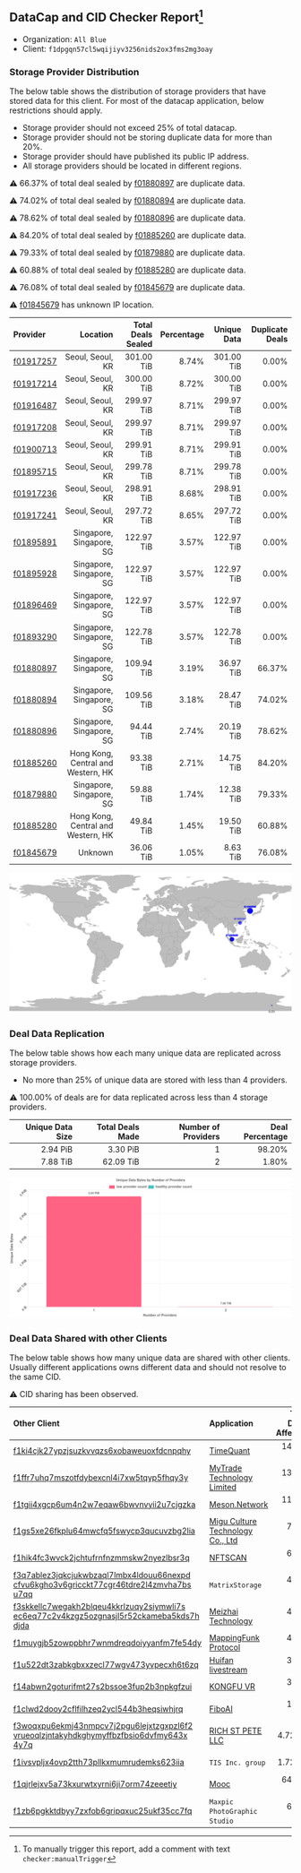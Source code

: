 ## DataCap and CID Checker Report[^1]
 - Organization: `All Blue`
 - Client: `f1dpgqn57cl5wqijiyv3256nids2ox3fms2mg3oay`
### Storage Provider Distribution
The below table shows the distribution of storage providers that have stored data for this client.
For most of the datacap application, below restrictions should apply.
 - Storage provider should not exceed 25% of total datacap.
 - Storage provider should not be storing duplicate data for more than 20%.
 - Storage provider should have published its public IP address.
 - All storage providers should be located in different regions.

⚠️ 66.37% of total deal sealed by [f01880897](https://filfox.info/en/address/f01880897) are duplicate data.

⚠️ 74.02% of total deal sealed by [f01880894](https://filfox.info/en/address/f01880894) are duplicate data.

⚠️ 78.62% of total deal sealed by [f01880896](https://filfox.info/en/address/f01880896) are duplicate data.

⚠️ 84.20% of total deal sealed by [f01885260](https://filfox.info/en/address/f01885260) are duplicate data.

⚠️ 79.33% of total deal sealed by [f01879880](https://filfox.info/en/address/f01879880) are duplicate data.

⚠️ 60.88% of total deal sealed by [f01885280](https://filfox.info/en/address/f01885280) are duplicate data.

⚠️ 76.08% of total deal sealed by [f01845679](https://filfox.info/en/address/f01845679) are duplicate data.

⚠️ [f01845679](https://filfox.info/en/address/f01845679) has unknown IP location.

| Provider                                              |                           Location | Total Deals Sealed | Percentage | Unique Data | Duplicate Deals |
| :---------------------------------------------------- | ---------------------------------: | -----------------: | ---------: | ----------: | --------------: |
| [f01917257](https://filfox.info/en/address/f01917257) |                   Seoul, Seoul, KR |         301.00 TiB |      8.74% |  301.00 TiB |           0.00% |
| [f01917214](https://filfox.info/en/address/f01917214) |                   Seoul, Seoul, KR |         300.00 TiB |      8.72% |  300.00 TiB |           0.00% |
| [f01916487](https://filfox.info/en/address/f01916487) |                   Seoul, Seoul, KR |         299.97 TiB |      8.71% |  299.97 TiB |           0.00% |
| [f01917208](https://filfox.info/en/address/f01917208) |                   Seoul, Seoul, KR |         299.97 TiB |      8.71% |  299.97 TiB |           0.00% |
| [f01900713](https://filfox.info/en/address/f01900713) |                   Seoul, Seoul, KR |         299.91 TiB |      8.71% |  299.91 TiB |           0.00% |
| [f01895715](https://filfox.info/en/address/f01895715) |                   Seoul, Seoul, KR |         299.78 TiB |      8.71% |  299.78 TiB |           0.00% |
| [f01917236](https://filfox.info/en/address/f01917236) |                   Seoul, Seoul, KR |         298.91 TiB |      8.68% |  298.91 TiB |           0.00% |
| [f01917241](https://filfox.info/en/address/f01917241) |                   Seoul, Seoul, KR |         297.72 TiB |      8.65% |  297.72 TiB |           0.00% |
| [f01895891](https://filfox.info/en/address/f01895891) |           Singapore, Singapore, SG |         122.97 TiB |      3.57% |  122.97 TiB |           0.00% |
| [f01895928](https://filfox.info/en/address/f01895928) |           Singapore, Singapore, SG |         122.97 TiB |      3.57% |  122.97 TiB |           0.00% |
| [f01896469](https://filfox.info/en/address/f01896469) |           Singapore, Singapore, SG |         122.97 TiB |      3.57% |  122.97 TiB |           0.00% |
| [f01893290](https://filfox.info/en/address/f01893290) |           Singapore, Singapore, SG |         122.78 TiB |      3.57% |  122.78 TiB |           0.00% |
| [f01880897](https://filfox.info/en/address/f01880897) |           Singapore, Singapore, SG |         109.94 TiB |      3.19% |   36.97 TiB |          66.37% |
| [f01880894](https://filfox.info/en/address/f01880894) |           Singapore, Singapore, SG |         109.56 TiB |      3.18% |   28.47 TiB |          74.02% |
| [f01880896](https://filfox.info/en/address/f01880896) |           Singapore, Singapore, SG |          94.44 TiB |      2.74% |   20.19 TiB |          78.62% |
| [f01885260](https://filfox.info/en/address/f01885260) | Hong Kong, Central and Western, HK |          93.38 TiB |      2.71% |   14.75 TiB |          84.20% |
| [f01879880](https://filfox.info/en/address/f01879880) |           Singapore, Singapore, SG |          59.88 TiB |      1.74% |   12.38 TiB |          79.33% |
| [f01885280](https://filfox.info/en/address/f01885280) | Hong Kong, Central and Western, HK |          49.84 TiB |      1.45% |   19.50 TiB |          60.88% |
| [f01845679](https://filfox.info/en/address/f01845679) |                            Unknown |          36.06 TiB |      1.05% |    8.63 TiB |          76.08% |

![Provider Distribution](https://raw.githubusercontent.com/data-preservation-programs/filplus-checker-assets/main/filecoin-project/filecoin-plus-large-datasets/issues/389/1671008692389.png)
### Deal Data Replication
The below table shows how each many unique data are replicated across storage providers.
- No more than 25% of unique data are stored with less than 4 providers.

⚠️ 100.00% of deals are for data replicated across less than 4 storage providers.

| Unique Data Size | Total Deals Made | Number of Providers | Deal Percentage |
| ---------------: | ---------------: | ------------------: | --------------: |
|         2.94 PiB |         3.30 PiB |                   1 |          98.20% |
|         7.88 TiB |        62.09 TiB |                   2 |           1.80% |

![Replication Distribution](https://raw.githubusercontent.com/data-preservation-programs/filplus-checker-assets/main/filecoin-project/filecoin-plus-large-datasets/issues/389/1671008693106.png)
### Deal Data Shared with other Clients
The below table shows how many unique data are shared with other clients.
Usually different applications owns different data and should not resolve to the same CID.

⚠️ CID sharing has been observed.

| Other Client                                                                                                                                                                                                              | Application                                                                                                     | Total Deals Affected | Unique CIDs |        Verifier |
| :------------------------------------------------------------------------------------------------------------------------------------------------------------------------------------------------------------------------ | :-------------------------------------------------------------------------------------------------------------- | -------------------: | ----------: | --------------: |
| [f1ki4cjk27ypzjsuzkvvqzs6xobaweuoxfdcnpqhy](https://filfox.info/en/address/f1ki4cjk27ypzjsuzkvvqzs6xobaweuoxfdcnpqhy)                                                                                                     | [TimeQuant](https://github.com/filecoin-project/filecoin-plus-large-datasets/issues/385)                        |           149.56 TiB |       1,630 | LDN v3 multisig |
| [f1ffr7uhq7mszotfdybexcnl4i7xw5tqyp5fhqy3y](https://filfox.info/en/address/f1ffr7uhq7mszotfdybexcnl4i7xw5tqyp5fhqy3y)                                                                                                     | [MyTrade Technology Limited](https://github.com/filecoin-project/filecoin-plus-large-datasets/issues/386)       |           135.84 TiB |       1,013 | LDN v3 multisig |
| [f1tgii4xgcp6um4n2w7eqaw6bwvnvyii2u7cjgzka](https://filfox.info/en/address/f1tgii4xgcp6um4n2w7eqaw6bwvnvyii2u7cjgzka)                                                                                                     | [Meson\.Network ](https://github.com/filecoin-project/filecoin-plus-large-datasets/issues/187)                  |           111.72 TiB |         753 | LDN v3 multisig |
| [f1gs5xe26fkplu64mwcfq5fswycp3qucuvzbg2lia](https://filfox.info/en/address/f1gs5xe26fkplu64mwcfq5fswycp3qucuvzbg2lia)                                                                                                     | [Migu Culture Technology Co\., Ltd](https://github.com/filecoin-project/filecoin-plus-large-datasets/issues/63) |            77.25 TiB |         579 |        LDN # 63 |
| [f1hik4fc3wvck2jchtufrnfnzmmskw2nyezlbsr3q](https://filfox.info/en/address/f1hik4fc3wvck2jchtufrnfnzmmskw2nyezlbsr3q)                                                                                                     | [NFTSCAN](https://github.com/filecoin-project/filecoin-plus-large-datasets/issues/350)                          |            66.28 TiB |         499 | LDN v3 multisig |
| [f3q7ablez3jqkcjukwbzaql7lmbx4ldouu66nexpd<br/>cfvu6kgho3v6gricckt77cgr46tdre2l4zmvha7bs<br/>u7qq](https://filfox.info/en/address/f3q7ablez3jqkcjukwbzaql7lmbx4ldouu66nexpdcfvu6kgho3v6gricckt77cgr46tdre2l4zmvha7bsu7qq) | `MatrixStorage`                                                                                                 |            48.50 TiB |         656 |        LDN # 72 |
| [f3skkellc7wegakh2blqeu4kkrlzuqy2siymwli7s<br/>ec6eq77c2v4kzgz5ozgnasjl5r52ckameba5kds7h<br/>djda](https://filfox.info/en/address/f3skkellc7wegakh2blqeu4kkrlzuqy2siymwli7sec6eq77c2v4kzgz5ozgnasjl5r52ckameba5kds7hdjda) | [Meizhai Technology](https://github.com/filecoin-project/filecoin-plus-large-datasets/issues/75)                |            47.38 TiB |         715 | LDN v3 multisig |
| [f1muygjb5zowppbhr7wnmdreqdoiyyanfm7fe54dy](https://filfox.info/en/address/f1muygjb5zowppbhr7wnmdreqdoiyyanfm7fe54dy)                                                                                                     | [MappingFunk Protocol ](https://github.com/filecoin-project/filecoin-plus-large-datasets/issues/374)            |            44.50 TiB |         494 | LDN v3 multisig |
| [f1u522dt3zabkgbxxzecl77wgv473yvpecxh6t6zq](https://filfox.info/en/address/f1u522dt3zabkgbxxzecl77wgv473yvpecxh6t6zq)                                                                                                     | [Huifan livestream](https://github.com/filecoin-project/filecoin-plus-large-datasets/issues/407)                |            37.69 TiB |         401 | LDN v3 multisig |
| [f14abwn2goturifmt27s2bssoe3fup2b3npkgfzui](https://filfox.info/en/address/f14abwn2goturifmt27s2bssoe3fup2b3npkgfzui)                                                                                                     | [KONGFU VR](https://github.com/filecoin-project/filecoin-plus-large-datasets/issues/372)                        |            35.69 TiB |         256 | LDN v3 multisig |
| [f1clwd2dooy2cflfilhzeq2ycl544b3heqsiwhjrq](https://filfox.info/en/address/f1clwd2dooy2cflfilhzeq2ycl544b3heqsiwhjrq)                                                                                                     | [FiboAI](https://github.com/filecoin-project/filecoin-plus-large-datasets/issues/349)                           |            16.41 TiB |         137 | LDN v3 multisig |
| [f3woqxpu6ekmj43nmpcv7j2pgu6lejxtzgxpzl6f2<br/>vrueoqlzjntakyhdkghymyffbzfbsio6dvfmy643x<br/>4y7q](https://filfox.info/en/address/f3woqxpu6ekmj43nmpcv7j2pgu6lejxtzgxpzl6f2vrueoqlzjntakyhdkghymyffbzfbsio6dvfmy643x4y7q) | [RICH ST PETE LLC](https://github.com/filecoin-project/filecoin-plus-large-datasets/issues/64)                  |             4.72 TiB |         151 | LDN v3 multisig |
| [f1ivsvpljx4ovp2tth73pllkxmumrudemks623iia](https://filfox.info/en/address/f1ivsvpljx4ovp2tth73pllkxmumrudemks623iia)                                                                                                     | `TIS Inc. group`                                                                                                |             1.72 TiB |          21 | LDN v3 multisig |
| [f1qjrlejxv5a73kxurwtxyrni6ji7orm74zeeetiy](https://filfox.info/en/address/f1qjrlejxv5a73kxurwtxyrni6ji7orm74zeeetiy)                                                                                                     | [Mooc](https://github.com/filecoin-project/filecoin-plus-large-datasets/issues/223)                             |           640.00 GiB |           7 | LDN v3 multisig |
| [f1zb6pgkktdbyy7zxfob6gripqxuc25ukf35cc7fq](https://filfox.info/en/address/f1zb6pgkktdbyy7zxfob6gripqxuc25ukf35cc7fq)                                                                                                     | `Maxpic PhotoGraphic Studio`                                                                                    |            64.00 GiB |           2 | LDN v3 multisig |

[^1]: To manually trigger this report, add a comment with text `checker:manualTrigger`
